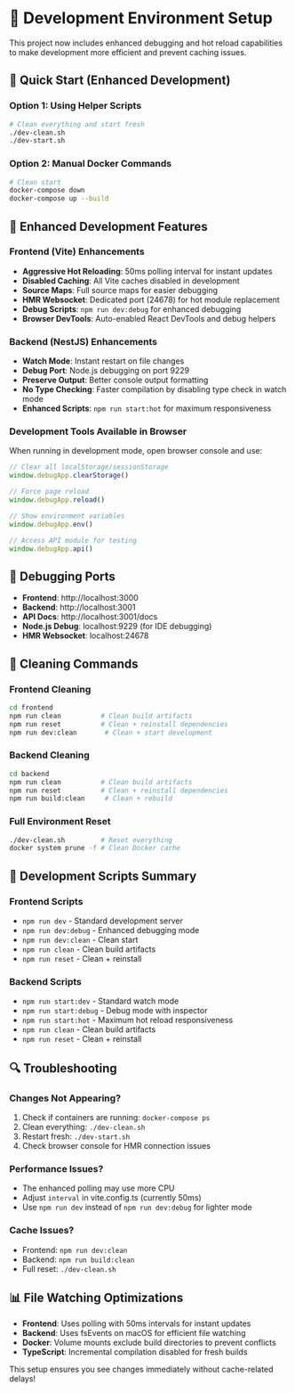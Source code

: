 # 🔧 Development Environment Setup

This project now includes enhanced debugging and hot reload capabilities to make development more efficient and prevent caching issues.

## 🚀 Quick Start (Enhanced Development)

### Option 1: Using Helper Scripts
```bash
# Clean everything and start fresh
./dev-clean.sh
./dev-start.sh
```

### Option 2: Manual Docker Commands
```bash
# Clean start
docker-compose down
docker-compose up --build
```

## 🔧 Enhanced Development Features

### Frontend (Vite) Enhancements
- **Aggressive Hot Reloading**: 50ms polling interval for instant updates
- **Disabled Caching**: All Vite caches disabled in development
- **Source Maps**: Full source maps for easier debugging
- **HMR Websocket**: Dedicated port (24678) for hot module replacement
- **Debug Scripts**: `npm run dev:debug` for enhanced debugging
- **Browser DevTools**: Auto-enabled React DevTools and debug helpers

### Backend (NestJS) Enhancements
- **Watch Mode**: Instant restart on file changes
- **Debug Port**: Node.js debugging on port 9229
- **Preserve Output**: Better console output formatting
- **No Type Checking**: Faster compilation by disabling type check in watch mode
- **Enhanced Scripts**: `npm run start:hot` for maximum responsiveness

### Development Tools Available in Browser
When running in development mode, open browser console and use:
```javascript
// Clear all localStorage/sessionStorage
window.debugApp.clearStorage()

// Force page reload
window.debugApp.reload()

// Show environment variables
window.debugApp.env()

// Access API module for testing
window.debugApp.api()
```

## 🐛 Debugging Ports
- **Frontend**: http://localhost:3000
- **Backend**: http://localhost:3001
- **API Docs**: http://localhost:3001/docs
- **Node.js Debug**: localhost:9229 (for IDE debugging)
- **HMR Websocket**: localhost:24678

## 🧹 Cleaning Commands

### Frontend Cleaning
```bash
cd frontend
npm run clean          # Clean build artifacts
npm run reset          # Clean + reinstall dependencies
npm run dev:clean       # Clean + start development
```

### Backend Cleaning
```bash
cd backend
npm run clean          # Clean build artifacts
npm run reset          # Clean + reinstall dependencies
npm run build:clean     # Clean + rebuild
```

### Full Environment Reset
```bash
./dev-clean.sh         # Reset everything
docker system prune -f # Clean Docker cache
```

## 📝 Development Scripts Summary

### Frontend Scripts
- `npm run dev` - Standard development server
- `npm run dev:debug` - Enhanced debugging mode
- `npm run dev:clean` - Clean start
- `npm run clean` - Clean build artifacts
- `npm run reset` - Clean + reinstall

### Backend Scripts
- `npm run start:dev` - Standard watch mode
- `npm run start:debug` - Debug mode with inspector
- `npm run start:hot` - Maximum hot reload responsiveness
- `npm run clean` - Clean build artifacts
- `npm run reset` - Clean + reinstall

## 🔍 Troubleshooting

### Changes Not Appearing?
1. Check if containers are running: `docker-compose ps`
2. Clean everything: `./dev-clean.sh`
3. Restart fresh: `./dev-start.sh`
4. Check browser console for HMR connection issues

### Performance Issues?
- The enhanced polling may use more CPU
- Adjust `interval` in vite.config.ts (currently 50ms)
- Use `npm run dev` instead of `npm run dev:debug` for lighter mode

### Cache Issues?
- Frontend: `npm run dev:clean`
- Backend: `npm run build:clean`
- Full reset: `./dev-clean.sh`

## 📊 File Watching Optimizations
- **Frontend**: Uses polling with 50ms intervals for instant updates
- **Backend**: Uses fsEvents on macOS for efficient file watching
- **Docker**: Volume mounts exclude build directories to prevent conflicts
- **TypeScript**: Incremental compilation disabled for fresh builds

This setup ensures you see changes immediately without cache-related delays!
